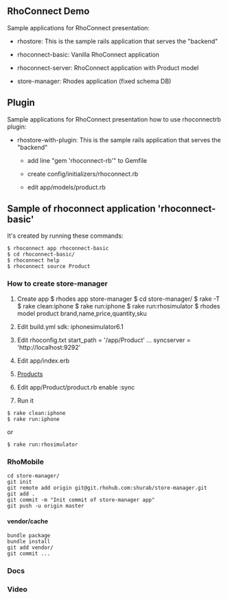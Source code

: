 ## RhoConnect Demo

Sample applications for RhoConnect presentation:

* rhostore: This is the sample rails application that serves the "backend"

* rhoconnect-basic: Vanilla RhoConnect application

* rhoconnect-server: RhoConnect application with Product model

* store-manager: Rhodes application (fixed schema DB)

## Plugin

Sample applications for RhoConnect presentation how to use rhoconnectrb plugin:

* rhostore-with-plugin: This is the sample rails application that serves the "backend"

  - add line "gem 'rhoconnect-rb'" to Gemfile

  - create config/initializers/rhoconnect.rb

  - edit app/models/product.rb


## Sample of rhoconnect application 'rhoconnect-basic'
It's created by running these commands:

```
$ rhoconnect app rhoconnect-basic
$ cd rhoconnect-basic/
$ rhoconnect help
$ rhoconnect source Product
```

### How to create store-manager

1) Create app
$ rhodes app store-manager
$ cd store-manager/
$ rake -T
$ rake clean:iphone
$ rake run:iphone
$ rake run:rhosimulator
$ rhodes model product brand,name,price,quantity,sku

2) Edit build.yml
  sdk: iphonesimulator6.1

3) Edit rhoconfig.txt
start_path = '/app/Product'
...
syncserver = 'http://localhost:9292'

4) Edit app/index.erb
    <li><a href="Product">Products</a></li>

5) Edit app/Product/product.rb
  enable :sync

6) Run it

```
$ rake clean:iphone
$ rake run:iphone
```

  or

```  
$ rake run:rhosimulator
```

### RhoMobile

```
cd store-manager/
git init
git remote add origin git@git.rhohub.com:shurab/store-manager.git
git add .
git commit -m "Init commit of store-manager app"
git push -u origin master
```

#### vendor/cache

```
bundle package
bundle install
git add vendor/
git commit ...
```

### Docs
### Video
